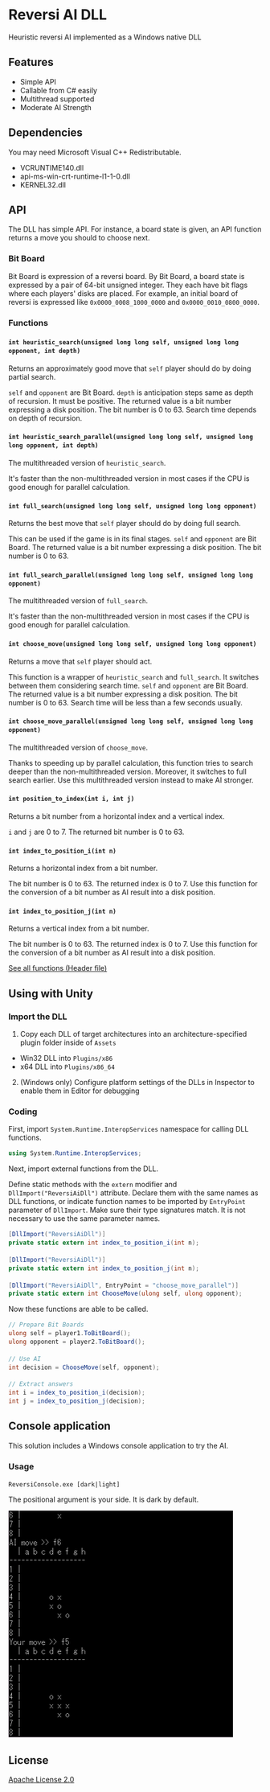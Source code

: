 # Reversi AI DLL

Heuristic reversi AI implemented as a Windows native DLL

## Features

- Simple API
- Callable from C# easily
- Multithread supported
- Moderate AI Strength

## Dependencies

You may need Microsoft Visual C++ Redistributable.

- VCRUNTIME140.dll
- api-ms-win-crt-runtime-l1-1-0.dll
- KERNEL32.dll

## API

The DLL has simple API.
For instance, a board state is given, an API function returns a move you should to choose next.

### Bit Board

Bit Board is expression of a reversi board.
By Bit Board, a board state is expressed by a pair of 64-bit unsigned integer.
They each have bit flags where each players' disks are placed.
For example, an initial board of reversi is expressed like `0x0000_0008_1000_0000` and `0x0000_0010_0800_0000`.

### Functions

#### `int heuristic_search(unsigned long long self, unsigned long long opponent, int depth)`

Returns an approximately good move that `self` player should do by doing partial search.

`self` and `opponent` are Bit Board.
`depth` is anticipation steps same as depth of recursion.
It must be positive.
The returned value is a bit number expressing a disk position.
The bit number is 0 to 63.
Search time depends on depth of recursion.

#### `int heuristic_search_parallel(unsigned long long self, unsigned long long opponent, int depth)`

The multithreaded version of `heuristic_search`.

It's faster than the non-multithreaded version in most cases if the CPU is good enough for parallel calculation.

#### `int full_search(unsigned long long self, unsigned long long opponent)`

Returns the best move that `self` player should do by doing full search.

This can be used if the game is in its final stages.
`self` and `opponent` are Bit Board.
The returned value is a bit number expressing a disk position.
The bit number is 0 to 63.

#### `int full_search_parallel(unsigned long long self, unsigned long long opponent)`

The multithreaded version of `full_search`.

It's faster than the non-multithreaded version in most cases if the CPU is good enough for parallel calculation.

#### `int choose_move(unsigned long long self, unsigned long long opponent)`

Returns a move that `self` player should act.

This function is a wrapper of `heuristic_search` and `full_search`.
It switches between them considering search time.
`self` and `opponent` are Bit Board.
The returned value is a bit number expressing a disk position.
The bit number is 0 to 63.
Search time will be less than a few seconds usually.

#### `int choose_move_parallel(unsigned long long self, unsigned long long opponent)`

The multithreaded version of `choose_move`.

Thanks to speeding up by parallel calculation, this function tries to search deeper than the non-multithreaded version.
Moreover, it switches to full search earlier.
Use this multithreaded version instead to make AI stronger.

#### `int position_to_index(int i, int j)`

Returns a bit number from a horizontal index and a vertical index.

`i` and `j` are 0 to 7.
The returned bit number is 0 to 63.

#### `int index_to_position_i(int n)`

Returns a horizontal index from a bit number.

The bit number is 0 to 63.
The returned index is 0 to 7.
Use this function for the conversion of a bit number as AI result into a disk position.

#### `int index_to_position_j(int n)`

Returns a vertical index from a bit number.

The bit number is 0 to 63.
The returned index is 0 to 7.
Use this function for the conversion of a bit number as AI result into a disk position.

[See all functions (Header file)](ReversiAiDll/ReversiAiDll.h)

## Using with Unity

### Import the DLL

1. Copy each DLL of target architectures into an architecture-specified plugin folder inside of `Assets`
  - Win32 DLL into `Plugins/x86`
  - x64 DLL into `Plugins/x86_64`
2. (Windows only) Configure platform settings of the DLLs in Inspector to enable them in Editor for debugging

### Coding

First, import `System.Runtime.InteropServices` namespace for calling DLL functions.

```cs
using System.Runtime.InteropServices;
```

Next, import external functions from the DLL.

Define static methods with the `extern` modifier and `DllImport("ReversiAiDll")` attribute.
Declare them with the same names as DLL functions, or indicate function names to be imported by `EntryPoint` parameter of `DllImport`.
Make sure their type signatures match.
It is not necessary to use the same parameter names.

```cs
[DllImport("ReversiAiDll")]
private static extern int index_to_position_i(int n);

[DllImport("ReversiAiDll")]
private static extern int index_to_position_j(int n);

[DllImport("ReversiAiDll", EntryPoint = "choose_move_parallel")]
private static extern int ChooseMove(ulong self, ulong opponent);
```

Now these functions are able to be called.



```cs
// Prepare Bit Boards
ulong self = player1.ToBitBoard();
ulong opponent = player2.ToBitBoard();

// Use AI
int decision = ChooseMove(self, opponent);

// Extract answers
int i = index_to_position_i(decision);
int j = index_to_position_j(decision);
```

## Console application

This solution includes a Windows console application to try the AI.

### Usage

`ReversiConsole.exe [dark|light]`

The positional argument is your side.
It is dark by default.

![console reversi](Console.png)

## License

[Apache License 2.0](LICENSE)
